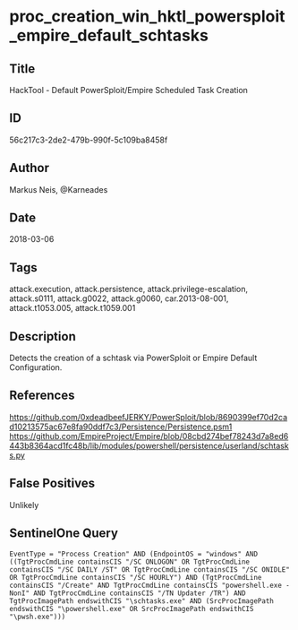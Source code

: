 # proc_creation_win_hktl_powersploit_empire_default_schtasks

## Title
HackTool - Default PowerSploit/Empire Scheduled Task Creation

## ID
56c217c3-2de2-479b-990f-5c109ba8458f

## Author
Markus Neis, @Karneades

## Date
2018-03-06

## Tags
attack.execution, attack.persistence, attack.privilege-escalation, attack.s0111, attack.g0022, attack.g0060, car.2013-08-001, attack.t1053.005, attack.t1059.001

## Description
Detects the creation of a schtask via PowerSploit or Empire Default Configuration.

## References
https://github.com/0xdeadbeefJERKY/PowerSploit/blob/8690399ef70d2cad10213575ac67e8fa90ddf7c3/Persistence/Persistence.psm1
https://github.com/EmpireProject/Empire/blob/08cbd274bef78243d7a8ed6443b8364acd1fc48b/lib/modules/powershell/persistence/userland/schtasks.py

## False Positives
Unlikely

## SentinelOne Query
```
EventType = "Process Creation" AND (EndpointOS = "windows" AND ((TgtProcCmdLine containsCIS "/SC ONLOGON" OR TgtProcCmdLine containsCIS "/SC DAILY /ST" OR TgtProcCmdLine containsCIS "/SC ONIDLE" OR TgtProcCmdLine containsCIS "/SC HOURLY") AND (TgtProcCmdLine containsCIS "/Create" AND TgtProcCmdLine containsCIS "powershell.exe -NonI" AND TgtProcCmdLine containsCIS "/TN Updater /TR") AND TgtProcImagePath endswithCIS "\schtasks.exe" AND (SrcProcImagePath endswithCIS "\powershell.exe" OR SrcProcImagePath endswithCIS "\pwsh.exe")))

```